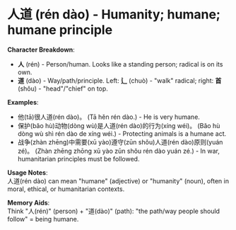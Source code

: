 # **人道 (rén dào) - Humanity; humane; humane principle**

**Character Breakdown**:  
- **人** (rén) - Person/human. Looks like a standing person; radical is on its own.  
- **道** (dào) - Way/path/principle. Left: **辶** (chuò) - "walk" radical; right: **首** (shǒu) - "head"/"chief" on top.

**Examples**:  
- 他(tā)很人道(rén dào)。 (Tā hěn rén dào.) - He is very humane.  
- 保护(bǎo hù)动物(dòng wù)是人道(rén dào)的行为(xíng wéi)。 (Bǎo hù dòng wù shì rén dào de xíng wéi.) - Protecting animals is a humane act.  
- 战争(zhàn zhēng)中需要(xū yào)遵守(zūn shǒu)人道(rén dào)原则(yuán zé)。 (Zhàn zhēng zhōng xū yào zūn shǒu rén dào yuán zé.) - In war, humanitarian principles must be followed.

**Usage Notes**:  
人道(rén dào) can mean "humane" (adjective) or "humanity" (noun), often in moral, ethical, or humanitarian contexts.

**Memory Aids**:  
Think "人(rén)" (person) + "道(dào)" (path): "the path/way people should follow" = being humane.